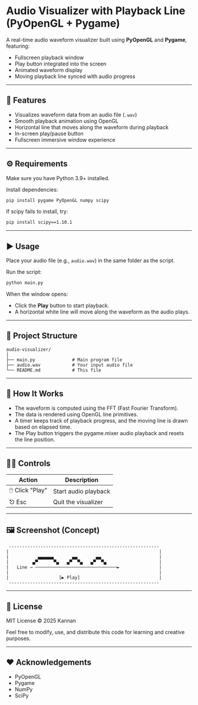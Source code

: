 # Audio Visualizer with Playback Line (PyOpenGL + Pygame)

A real-time audio waveform visualizer built using **PyOpenGL** and **Pygame**, featuring:
- Fullscreen playback window  
- Play button integrated into the screen  
- Animated waveform display  
- Moving playback line synced with audio progress  

---

## 🧩 Features

- Visualizes waveform data from an audio file (`.wav`)
- Smooth playback animation using OpenGL
- Horizontal line that moves along the waveform during playback
- In-screen play/pause button
- Fullscreen immersive window experience

---

## ⚙️ Requirements

Make sure you have Python 3.9+ installed.

Install dependencies:

```bash
pip install pygame PyOpenGL numpy scipy
```

If scipy fails to install, try:

```bash
pip install scipy==1.10.1
```

---

## ▶️ Usage

Place your audio file (e.g., `audio.wav`) in the same folder as the script.

Run the script:

```bash
python main.py
```

When the window opens:

- Click the **Play** button to start playback.
- A horizontal white line will move along the waveform as the audio plays.

---

## 📁 Project Structure

```
audio-visualizer/
│
├── main.py              # Main program file
├── audio.wav            # Your input audio file
└── README.md            # This file
```

---

## 🧠 How It Works

- The waveform is computed using the FFT (Fast Fourier Transform).
- The data is rendered using OpenGL line primitives.
- A timer keeps track of playback progress, and the moving line is drawn based on elapsed time.
- The Play button triggers the pygame.mixer audio playback and resets the line position.

---

## 🧑‍💻 Controls

| Action | Description |
|--------|-------------|
| 🖱️ Click "Play" | Start audio playback |
| ⎋ Esc | Quit the visualizer |

---

## 🖼️ Screenshot (Concept)

```
 ---------------------------------------------------------
|                                                         |
|           ▄▄▄▄▄▄       ▄▄       ▄▄                      |
|         ▄▀      ▀▄   ▄▀  ▀▄   ▄▀  ▀▄                    |
|   Line → ───────────────────────────────►               |
|                                                         |
|                   [▶ Play]                              |
 ---------------------------------------------------------
```

---

## 📜 License

MIT License © 2025 Kannan

Feel free to modify, use, and distribute this code for learning and creative purposes.

---

## ❤️ Acknowledgements

- PyOpenGL
- Pygame
- NumPy
- SciPy